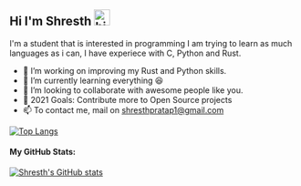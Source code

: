 ## Hi I'm Shresth <img src="https://user-images.githubusercontent.com/1303154/88677602-1635ba80-d120-11ea-84d8-d263ba5fc3c0.gif" width="28px" alt="hi">

I'm a student that is interested in programming I am trying to learn as much languages as i can, I have experiece with C, Python and Rust.

- 👀 I’m working on improving my Rust and Python skills.
- 🌱 I’m currently learning everything 😆
- 💞️ I’m looking to collaborate with awesome people like you.
- 🥅 2021 Goals: Contribute more to Open Source projects
- 📫 To contact me, mail on shresthpratap1@gmail.com


[![Top Langs](https://github-readme-stats.vercel.app/api/top-langs/?username=anuraghazra&layout=compact)](https://github.com/anuraghazra/github-readme-stats)


#### My GitHub Stats:
[![Shresth's GitHub stats](https://github-readme-stats.vercel.app/api/?username=Shresth001&show_icons=true&theme=radical)](https://github.com/Shresth001github-readme-stats)
